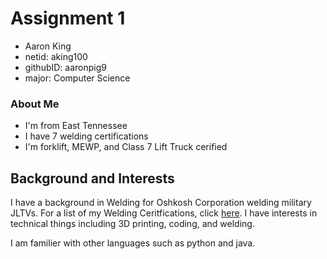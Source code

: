 # Assignment 1

- Aaron King
- netid: aking100
- githubID: aaronpig9
- major: Computer Science

### About Me

- I'm from East Tennessee
- I have 7 welding certifications
- I'm forklift, MEWP, and Class 7 Lift Truck cerified

## Background and Interests

I have a background in Welding for Oshkosh Corporation welding military JLTVs. For a list of my Welding Ceritfications, click [here](WeldCerts.html).
I have interests in technical things including 3D printing, coding, and welding.  

I am familier with other languages such as python and java.